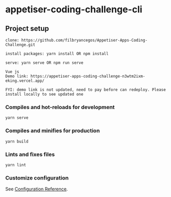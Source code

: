 # appetiser-coding-challenge-cli

## Project setup
```
clone: https://github.com/filbryancegos/Appetiser-Apps-Coding-Challenge.git
```

```
install packages: yarn install OR npm install
```

```
serve: yarn serve OR npm run serve
```

```
Vue js 
Demo link: https://appetiser-apps-coding-challenge-n3wtm2ixm-eking.vercel.app/

FYI: demo link is not updated, need to pay before can redeploy. Please install locally to see updated one
```


### Compiles and hot-reloads for development
```
yarn serve
```

### Compiles and minifies for production
```
yarn build
```

### Lints and fixes files
```
yarn lint
```

### Customize configuration
See [Configuration Reference](https://cli.vuejs.org/config/).
